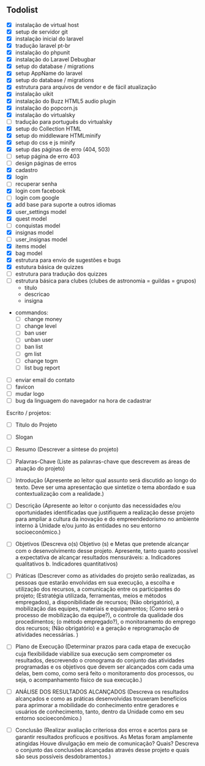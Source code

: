 ## Todolist
- [x] instalação de virtual host
- [x] setup de servidor git
- [x] instalação inicial do laravel
- [x] tradução laravel pt-br
- [x] instalação do phpunit
- [x] instalação do Laravel Debugbar
- [x] setup do database / migrations
- [x] setup AppName do laravel
- [x] setup do database / migrations
- [x] estrutura para arquivos de vendor e de fácil atualização
- [x] instalação uikit
- [x] instalação do Buzz HTML5 audio plugin
- [x] instalação do popcorn.js
- [x] instalação do virtualsky
- [ ] tradução para português do virtualsky
- [x] setup do Collection HTML
- [x] setup do middleware HTMLminify
- [x] setup do css e js minify
- [x] setup das páginas de erro (404, 503)
- [ ] setup página de erro 403
- [ ] design páginas de erros
- [x] cadastro
- [x] login
- [ ] recuperar senha
- [x] login com facebook
- [ ] login com google
- [x] add base para suporte a outros idiomas
- [x] user_settings model
- [x] quest model
- [ ] conquistas model
- [x] insignas model
- [ ] user_insignas model
- [x] items model
- [x] bag model
- [x] estrutura para envio de sugestões e bugs
- [x] estutura básica de quizzes
- [ ] estrutura para tradução dos quizzes
- [ ] estrutura básica para clubes (clubes de astronomia = guildas = grupos)
	- titulo
	- descricao
	- insigna
- commandos:
	- [ ] change money
	- [ ] change level
	- [ ] ban user
	- [ ] unban user
	- [ ] ban list
	- [ ] gm list
	- [ ] change togm
	- [ ] list bug report
- [ ] enviar email do contato
- [ ] favicon
- [ ] mudar logo
- [ ] bug da linguagem do navegador na hora de cadastrar

Escrito / projetos:
- [ ] Título do Projeto
- [ ] Slogan
- [ ] Resumo (Descrever a síntese do projeto)
- [ ] Palavras-Chave (Liste as palavras-chave que descrevem as áreas de atuação do projeto)
- [ ] Introdução (Apresente ao leitor qual assunto será discutido ao longo do texto. Deve ser uma apresentação que sintetize o tema abordado e sua contextualização com a realidade.)
- [ ] Descrição (Apresente ao leitor o conjunto das necessidades e/ou oportunidades identificadas que justifiquem a realização desse projeto para ampliar a cultura da inovação e do empreendedorismo no ambiente interno à Unidade e/ou junto às entidades no seu entorno socioeconômico.)
- [ ] Objetivos (Descreva o(s) Objetivo (s) e Metas que pretende alcançar com o desenvolvimento desse projeto. Apresente, tanto quanto possível a expectativa de alcançar resultados mensuráveis: a. Indicadores qualitativos b. Indicadores quantitativos)
- [ ] Práticas (Descrever como as atividades do projeto serão realizadas, as pessoas que estarão envolvidas em sua execução, a escolha e utilização dos recursos, a comunicação entre os participantes do projeto; (Estratégia utilizada, ferramentas, meios e métodos empregados), a disponibilidade de recursos; (Não obrigatório), a mobilização das equipes, materiais e equipamentos; (Como será o processo de mobilização da equipe?), o controle da qualidade dos procedimentos; (o método empregado?), o monitoramento do emprego dos recursos; (Não obrigatório) e a geração e reprogramação de atividades necessárias. )
- [ ] Plano de Execução (Determinar prazos para cada etapa de execução cuja flexibilidade viabilize sua execução sem comprometer os resultados, descrevendo o cronograma do conjunto das atividades programadas e os objetivos que devem ser alcançados com cada uma delas, bem como, como será feito o monitoramento dos processos, ou seja, o acompanhamento físico de sua execução.)
- [ ] ANÁLISE DOS RESULTADOS ALCANÇADOS (Descreva os resultados alcançados e como as práticas desenvolvidas trouxeram benefícios para aprimorar a mobilidade do conhecimento entre geradores e usuários de conhecimento, tanto, dentro da Unidade como em seu entorno socioeconômico.)
- [ ] Conclusão (Realizar avaliação criteriosa dos erros e acertos para se garantir resultados profícuos e positivos. As Metas foram amplamente atingidas Houve divulgação em meio de comunicação? Quais? Descreva o conjunto das conclusões alcançadas através desse projeto e quais são seus possíveis desdobramentos.)

